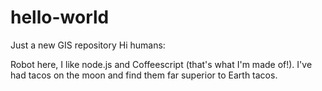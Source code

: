 # hello-world
Just a new GIS repository
Hi humans:

Robot here, I like node.js and Coffeescript (that's what I'm made of!).
I've had tacos on the moon and find them far superior to Earth tacos.
